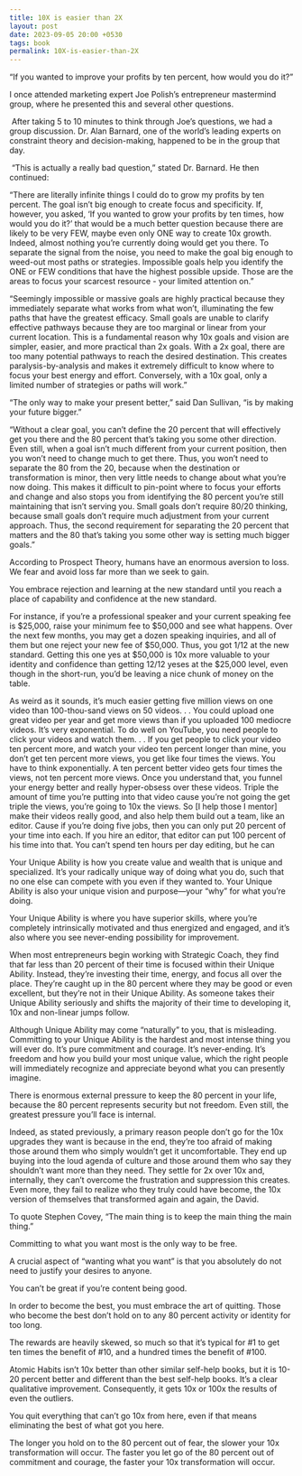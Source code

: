 ```yaml
---
title: 10X is easier than 2X
layout: post
date: 2023-09-05 20:00 +0530
tags: book
permalink: 10X-is-easier-than-2X
---
```


“If you wanted to improve your profits by ten percent, how would you do it?”

I once attended marketing expert Joe Polish’s entrepreneur mastermind group, where he presented this and several other questions.

﻿
After taking 5 to 10 minutes to think through Joe’s questions, we had a group discussion. Dr. Alan Barnard, one of the world’s leading experts on constraint theory and decision-making, happened to be in the group that day.

﻿
“This is actually a really bad question,” stated Dr. Barnard. He then continued:

“There are literally infinite things I could do to grow my profits by ten percent. The goal isn’t big enough to create focus and specificity. If, however, you asked, ‘If you wanted to grow your profits by ten times, how would you do it?’ that would be a much better question because there are likely to be very FEW, maybe even only ONE way to create 10x growth. Indeed, almost nothing you’re currently doing would get you there. To separate the signal from the noise, you need to make the goal big enough to weed-out most paths or strategies. Impossible goals help you identify the ONE or FEW conditions that have the highest possible upside. Those are the areas to focus your scarcest resource - your limited attention on.”

“Seemingly impossible or massive goals are highly practical because they immediately separate what works from what won’t, illuminating the few paths that have the greatest efficacy.
Small goals are unable to clarify effective pathways because they are too marginal or linear from your current location.
This is a fundamental reason why 10x goals and vision are simpler, easier, and more practical than 2x goals. With a 2x goal, there are too many potential pathways to reach the desired destination. This creates paralysis-by-analysis and makes it extremely difficult to know where to focus your best energy and effort.
Conversely, with a 10x goal, only a limited number of strategies or paths will work.”

“The only way to make your present better,” said Dan Sullivan, “is by making your future bigger.”

“Without a clear goal, you can’t define the 20 percent that will effectively get you there and the 80 percent that’s taking you some other direction. Even still, when a goal isn’t much different from your current position, then you won’t need to change much to get there. Thus, you won’t need to separate the 80 from the 20, because when the destination or transformation is minor, then very little needs to change about what you’re now doing. This makes it difficult to pin-point where to focus your efforts and change and also stops you from identifying the 80 percent you’re still maintaining that isn’t serving you.
Small goals don’t require 80/20 thinking, because small goals don’t require much adjustment from your current approach.
Thus, the second requirement for separating the 20 percent that matters and the 80 that’s taking you some other way is setting much bigger goals.”

According to Prospect Theory, humans have an enormous aversion to loss. We fear and avoid loss far more than we seek to gain.

You embrace rejection and learning at the new standard until you reach a place of capability and confidence at the new standard.

For instance, if you’re a professional speaker and your current speaking fee is $25,000, raise your minimum fee to $50,000 and see what happens. Over the next few months, you may get a dozen speaking inquiries, and all of them but one reject your new fee of $50,000. Thus, you got 1/12 at the new standard. Getting this one yes at $50,000 is 10x more valuable to your identity and confidence than getting 12/12 yeses at the $25,000 level, even though in the short-run, you’d be leaving a nice chunk of money on the table.

As weird as it sounds, it’s much easier getting five million views on one video than 100-thou-sand views on 50 videos. . . You could upload one great video per year and get more views than if you uploaded 100 mediocre videos. It’s very exponential. To do well on YouTube, you need people to click your videos and watch them. . . If you get people to click your video ten percent more, and watch your video ten percent longer than mine, you don’t get ten percent more views, you get like four times the views. You have to think exponentially. A ten percent better video gets four times the views, not ten percent more views. Once you understand that, you funnel your energy better and really hyper-obsess over these videos. Triple the amount of time you’re putting into that video cause you’re not going the get triple the views, you’re going to 10x the views. So [I help those I mentor] make their videos really good, and also help them build out a team, like an editor. Cause if you’re doing five jobs, then you can only put 20 percent of your time into each. If you hire an editor, that editor can put 100 percent of his time into that. You can’t spend ten hours per day editing, but he can

Your Unique Ability is how you create value and wealth that is unique and specialized. It’s your radically unique way of doing what you do, such that no one else can compete with you even if they wanted to. Your Unique Ability is also your unique vision and purpose—your “why” for what you’re doing.

Your Unique Ability is where you have superior skills, where you’re completely intrinsically motivated and thus energized and engaged, and it’s also where you see never-ending possibility for improvement.

When most entrepreneurs begin working with Strategic Coach, they find that far less than 20 percent of their time is focused within their Unique Ability. Instead, they’re investing their time, energy, and focus all over the place. They’re caught up in the 80 percent where they may be good or even excellent, but they’re not in their Unique Ability.
As someone takes their Unique Ability seriously and shifts the majority of their time to developing it, 10x and non-linear jumps follow.

Although Unique Ability may come “naturally” to you, that is misleading. Committing to your Unique Ability is the hardest and most intense thing you will ever do.
It’s pure commitment and courage.
It’s never-ending.
It’s freedom and how you build your most unique value, which the right people will immediately recognize and appreciate beyond what you can presently imagine.

There is enormous external pressure to keep the 80 percent in your life, because the 80 percent represents security but not freedom. Even still, the greatest pressure you’ll face is internal.

Indeed, as stated previously, a primary reason people don’t go for the 10x upgrades they want is because in the end, they’re too afraid of making those around them who simply wouldn’t get it uncomfortable. They end up buying into the loud agenda of culture and those around them who say they shouldn’t want more than they need. They settle for 2x over 10x and, internally, they can’t overcome the frustration and suppression this creates. Even more, they fail to realize who they truly could have become, the 10x version of themselves that transformed again and again, the David.

To quote Stephen Covey, “The main thing is to keep the main thing the main thing.”

Committing to what you want most is the only way to be free.

A crucial aspect of “wanting what you want” is that you absolutely do not need to justify your desires to anyone.

You can’t be great if you’re content being good.

In order to become the best, you must embrace the art of quitting. Those who become the best don’t hold on to any 80 percent activity or identity for too long.

The rewards are heavily skewed, so much so that it’s typical for #1 to get ten times the benefit of #10, and a hundred times the benefit of #100.

Atomic Habits isn’t 10x better than other similar self-help books, but it is 10-20 percent better and different than the best self-help books. It’s a clear qualitative improvement. Consequently, it gets 10x or 100x the results of even the outliers.

You quit everything that can’t go 10x from here, even if that means eliminating the best of what got you here.

The longer you hold on to the 80 percent out of fear, the slower your 10x transformation will occur. The faster you let go of the 80 percent out of commitment and courage, the faster your 10x transformation will occur.
